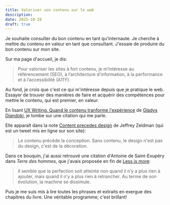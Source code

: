 ```yaml
---
title: Valoriser son contenu sur le web
description: 
date: 2025-10-28
draft: true
---
```


Je souhaite consulter du bon contenu en tant qu'internaute.
Je cherche à mettre du contenu en valeur en tant que consultant.
J'essaie de produire du bon contenu sur mon site.

Sur ma page d'accueil, je dis:

> Pour valoriser les sites à fort contenu, je m’intéresse au référencement (SEO), à l’architecture d’information, à la performance et à l’accessibilité (A11Y).

Au fond, je crois que c'est ce qui m'intéresse depuis que je pratique le web.
Essayer de trouver des manières de faire et acquérir des compétences pour mettre le contenu, qui est premier, en valeur.

En lisant [UX Writing. Quand le contenu tranforme l'expérience](https://www.editions-eyrolles.com/livre/ux-writing) de [Gladys Diandoki](https://www.gladysdiandoki.com/), je tombe sur une citation qui me parle.

Elle apparaît dans la note [Content precedes design](https://zeldman.com/2008/05/06/content-precedes-design/) de Jeffrey Zeldman (qui est un tweet mis en ligne sur son site):

> Le contenu précède la conception.
> Sans contenu, le design n'est pas du design, c'est de la décoration.

Dans ce bouquin, j'ai aussi retrouvé une citation d'Antoine de Saint-Exupéry dans *Terre des hommes*, que j'avais proposée en fin de [Less is more](/blog/less-is-more/):

> Il semble que la perfection soit atteinte non quand il n’y a plus rien à ajouter, mais quand il n’y a plus rien à retrancher.
> Au terme de son évolution, la machine se dissimule.

Puis je me suis mis à lire toutes les phrases et extraits en exergue des chapitres du livre.
Une véritable programme; c'est brillant!

